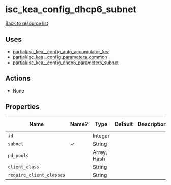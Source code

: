 # isc_kea_config_dhcp6_subnet

[Back to resource list](../README.md#resources)

## Uses

- [partial/isc_kea__config_auto_accumulator_kea](partial/isc_kea__config_auto_accumulator_kea.md)
- [partial/isc_kea__config_parameters_common](partial/isc_kea__config_parameters_common.md)
- [partial/isc_kea__config_dhcp6_parameters_subnet](partial/isc_kea__config_dhcp6_parameters_subnet.md)

## Actions

- None

## Properties

| Name                     | Name? | Type        | Default | Description | Allowed Values |
| ------------------------ | ----- | ----------- | ------- | ----------- | -------------- |
| `id`                     |       | Integer     |         |             |                |
| `subnet`                 | ✓     | String      |         |             |                |
| `pd_pools`               |       | Array, Hash |         |             |                |
| `client_class`           |       | String      |         |             |                |
| `require_client_classes` |       | String      |         |             |                |
